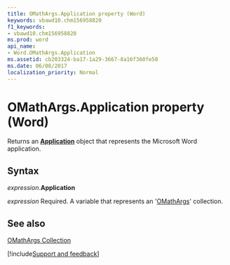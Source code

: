 ```yaml
---
title: OMathArgs.Application property (Word)
keywords: vbawd10.chm156958820
f1_keywords:
- vbawd10.chm156958820
ms.prod: word
api_name:
- Word.OMathArgs.Application
ms.assetid: cb203324-ba17-1a29-3667-8a16f360fe50
ms.date: 06/08/2017
localization_priority: Normal
---
```



# OMathArgs.Application property (Word)

Returns an  **[Application](Word.Application.md)** object that represents the Microsoft Word application.


## Syntax

_expression_.**Application**

_expression_ Required. A variable that represents an '[OMathArgs](Word.OMathArgs.md)' collection.


## See also


[OMathArgs Collection](Word.OMathArgs.md)

[!include[Support and feedback](~/includes/feedback-boilerplate.md)]